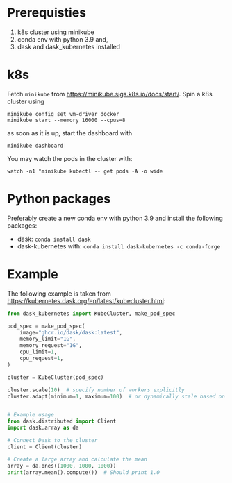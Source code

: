 
# Prerequisties

1. k8s cluster using minikube
2. conda env with python 3.9 and,
3. dask and dask_kubernetes installed


# k8s

Fetch `minikube` from https://minikube.sigs.k8s.io/docs/start/.
Spin a k8s cluster using

```
minikube config set vm-driver docker
minikube start --memory 16000 --cpus=8
```

as soon as it is up, start the dashboard with

```
minikube dashboard
```

You may watch the pods in the cluster with:
```
watch -n1 "minikube kubectl -- get pods -A -o wide
```

# Python packages

Preferably create a new conda env with python 3.9 and install the following packages:
* dask: ```conda install dask```
* dask-kubernetes with: ```conda install dask-kubernetes -c conda-forge```

# Example

The following example is taken from https://kubernetes.dask.org/en/latest/kubecluster.html:

```python
from dask_kubernetes import KubeCluster, make_pod_spec

pod_spec = make_pod_spec(
    image="ghcr.io/dask/dask:latest",
    memory_limit="1G",
    memory_request="1G",
    cpu_limit=1,
    cpu_request=1,
)

cluster = KubeCluster(pod_spec)

cluster.scale(10)  # specify number of workers explicitly
cluster.adapt(minimum=1, maximum=100)  # or dynamically scale based on current workload


# Example usage
from dask.distributed import Client
import dask.array as da

# Connect Dask to the cluster
client = Client(cluster)

# Create a large array and calculate the mean
array = da.ones((1000, 1000, 1000))
print(array.mean().compute())  # Should print 1.0

```
